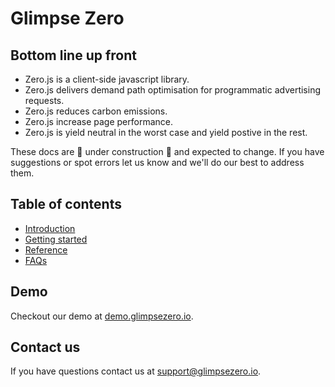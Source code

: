 # Glimpse Zero

## Bottom line up front

- Zero.js is a client-side javascript library.
- Zero.js delivers demand path optimisation for programmatic advertising requests.
- Zero.js reduces carbon emissions.
- Zero.js increase page performance.
- Zero.js is yield neutral in the worst case and yield postive in the rest.

These docs are 🚧 under construction 🚧 and expected to change. If you have suggestions or spot errors let us know and we'll do our best to address them.

## Table of contents

- [Introduction](sections/introduction.md)
- [Getting started](sections/getting-started.md)
- [Reference](sections/reference.md)
- [FAQs](sections/faq.md)

## Demo

Checkout our demo at [demo.glimpsezero.io](https://demo.glimpsezero.io).

## Contact us

If you have questions contact us at [support@glimpsezero.io](mailto:support@glimpsezero.io).
